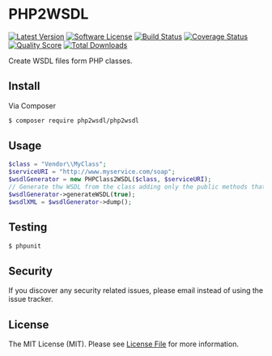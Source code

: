 # PHP2WSDL

[![Latest Version](https://img.shields.io/github/tag/dragosprotung/php2wsdl.svg?style=flat-square)](https://github.com/dragosprotung/php2wsdl/releases)
[![Software License](https://img.shields.io/badge/license-MIT-brightgreen.svg?style=flat-square)](LICENSE.md)
[![Build Status](https://img.shields.io/travis/dragosprotung/php2wsdl/master.svg?style=flat-square)](https://travis-ci.org/dragosprotung/php2wsdl)
[![Coverage Status](https://img.shields.io/scrutinizer/coverage/g/dragosprotung/php2wsdl.svg?style=flat-square)](https://scrutinizer-ci.com/g/dragosprotung/php2wsdl/code-structure)
[![Quality Score](https://img.shields.io/scrutinizer/g/dragosprotung/php2wsdl.svg?style=flat-square)](https://scrutinizer-ci.com/g/dragosprotung/php2wsdl)
[![Total Downloads](https://img.shields.io/packagist/dt/php2wsdl/php2wsdl.svg?style=flat-square)](https://packagist.org/packages/php2wsdl/php2wsdl)

Create WSDL files form PHP classes.

## Install

Via Composer

``` bash
$ composer require php2wsdl/php2wsdl
```

## Usage

``` php
$class = "Vendor\\MyClass";
$serviceURI = "http://www.myservice.com/soap";
$wsdlGenerator = new PHPClass2WSDL($class, $serviceURI);
// Generate thw WSDL from the class adding only the public methods that have @soap annotation.
$wsdlGenerator->generateWSDL(true);
$wsdlXML = $wsdlGenerator->dump();
```

## Testing

``` bash
$ phpunit
```

## Security

If you discover any security related issues, please email instead of using the issue tracker.


## License

The MIT License (MIT). Please see [License File](LICENSE.md) for more information.

